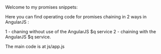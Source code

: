 Welcome to my promises snippets:

Here you can find operating code for promises chaining in 2 ways in AngularJS :

1 - chaning without use of the AngularJS $q service 2 - chaining with the AngularJS $q service.

The main code is at js/app.js


